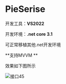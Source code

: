 # PieSerise

开发工具：**VS2022**

开发环境：**.net core 3.1**

可正常移植其他.net开发环境

**支持MVVM **

效果如下图所示

![接口45](https://user-images.githubusercontent.com/44052801/167110080-8ebb7582-aa4a-443c-9ad0-5ea086d757f8.gif)
